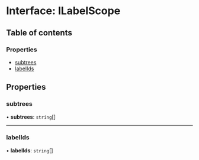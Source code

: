# Interface: ILabelScope

## Table of contents

### Properties

- [subtrees](ILabelScope.md#subtrees)
- [labelIds](ILabelScope.md#labelids)

## Properties

### subtrees

• **subtrees**: `string`[]

___

### labelIds

• **labelIds**: `string`[]
